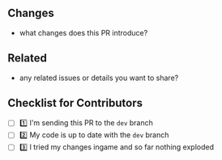 [//]: # "❓ DEFAULT PR TEMPLATE FOR CONTRIBUTORS ❓"

## Changes

- what changes does this PR introduce?

## Related

- any related issues or details you want to share?

## Checklist for Contributors

- [ ] 1️⃣ I'm sending this PR to the `dev` branch
- [ ] 2️⃣ My code is up to date with the `dev` branch
- [ ] 3️⃣ I tried my changes ingame and so far nothing exploded
